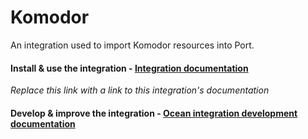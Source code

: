 # Komodor

An integration used to import Komodor resources into Port.

#### Install & use the integration - [Integration documentation](https://docs.getport.io/build-your-software-catalog/sync-data-to-catalog/)
*Replace this link with a link to this integration's documentation*

#### Develop & improve the integration - [Ocean integration development documentation](https://ocean.getport.io/develop-an-integration/)
